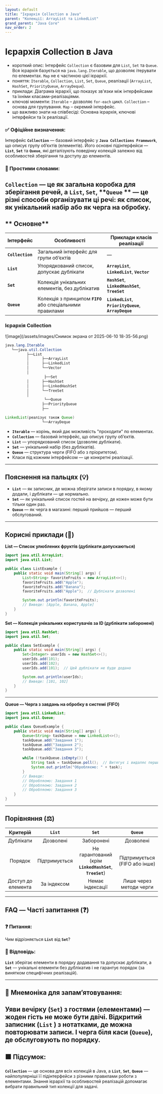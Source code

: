 ```yaml
---
layout: default
title: "Ієрархія Collection в Java"
parent: "Колекції: ArrayList та LinkedList"
grand_parent: "Java Core"
nav_order: 2
---
```


# Ієрархія Collection в Java

* короткий опис: Інтерфейс `Collection` є базовим для `List`, `Set` та `Queue`. Вся ієрархія базується на `java.lang.Iterable`, що дозволяє ітерувати по елементах. `Map` не є частиною цієї ієрархії.
* поняття: `Iterable`, `Collection`, `List`, `Set`, `Queue`, реалізації (`ArrayList`, `HashSet`, `PriorityQueue`, `ArrayDeque`).
* приклади: Діаграма ієрархії, що показує зв'язки між інтерфейсами та їхніми класами-реалізаціями.
* ключові моменти: `Iterable` – дозволяє `for-each` цикл. `Collection` – основа для групування. `Map` – окремий
  інтерфейс.
* що важливо знати на співбесіді: Основна ієрархія, ключові інтерфейси та їх реалізації.

### **✅ Офіційне визначення:**

Інтерфейс **`Collection`** — базовий інтерфейс у **`Java Collections Framework`**, що описує групу об’єктів (елементів).
Його основні підінтерфейси — **`List`**, **`Set`** та **`Queue`**, які деталізують поведінку колекцій залежно від
особливостей зберігання та доступу до елементів.

### **🧠 Простими словами:**

**`Collection`** — це як загальна коробка для зберігання речей, а **`List`**, **`Set`**, **`Queue`
** — це різні способи організувати ці речі: як список, як унікальний набір або як черга на обробку.
---

## ** Основне**

| Інтерфейс        | Особливості                                                | Приклади класів реалізації                              |
|------------------|------------------------------------------------------------|---------------------------------------------------------|
| **`Collection`** | Загальний інтерфейс для групи об’єктів                     | —                                                       |
| **`List`**       | Упорядкований список, допускає дублікати                   | **`ArrayList`**, **`LinkedList`**, **`Vector`**         |
| **`Set`**        | Колекція унікальних елементів, без дублікатив              | **`HashSet`**, **`LinkedHashSet`**, **`TreeSet`**       |
| **`Queue`**      | Колекція з принципом **`FIFO`** або спеціальними правилами | **`LinkedList`**, **`PriorityQueue`**, **`ArrayDeque`** |

### **Ієрархія Collection**

![image](/assets/images/Снимок экрана от 2025-06-10 18-35-56.png)

```java
java.lang.Iterable
   └──java.util.Collection
          ├──List
          │      ├──ArrayList
          │      ├──LinkedList
          │      └──Vector
          │
                  ├──Set
          │      ├──HashSet
          │      ├──LinkedHashSet
          │      └──TreeSet
          │
                  └──Queue
                 ├──PriorityQueue
                 ├──

LinkedList(реалізує також Queue)
                 └──ArrayDeque
```

* **`Iterable`** — корінь, який дає можливість "проходити" по елементах.
* **`Collection`** — базовий інтерфейс, що описує групу об’єктів.
* **`List`** — упорядкований список (дозволяє дублікати).
* **`Set`** — унікальний набір (без дублікатів).
* **`Queue`** — структура черги (FIFO або з пріоритетом).
* Класи під кожним інтерфейсом — це конкретні реалізації.

---

## **Пояснення на пальцях (💡)**

* **`List`** — як записник, де можна зберігати записи в порядку, в якому додали, і дублікати — це нормально.
* **`Set`** — як унікальний список гостей на вечірку, де кожен може бути тільки один раз.
* **`Queue`** — як черга в магазині: перший прийшов — перший обслугований.

---

## **Корисні приклади (🧪)**

**List — Список улюблених фруктів (дублікати допускаються)**

```java
import java.util.ArrayList;
import java.util.List;

public class ListExample {
    public static void main(String[] args) {
        List<String> favoriteFruits = new ArrayList<>();
        favoriteFruits.add("Apple");
        favoriteFruits.add("Banana");
        favoriteFruits.add("Apple");  // Дублікати дозволені

        System.out.println(favoriteFruits);
        // Виведе: [Apple, Banana, Apple]
    }
}
```

**Set — Колекція унікальних користувачів за ID (дублікати заборонені)**

```java
import java.util.HashSet;
import java.util.Set;

public class SetExample {
    public static void main(String[] args) {
        Set<Integer> userIds = new HashSet<>();
        userIds.add(101);
        userIds.add(102);
        userIds.add(101);  // Цей дублікати не буде додано

        System.out.println(userIds);
        // Виведе: [101, 102]
    }
}
```

---

**Queue — Черга з завдань на обробку в системі (FIFO)**

```java
import java.util.LinkedList;
import java.util.Queue;

public class QueueExample {
    public static void main(String[] args) {
        Queue<String> taskQueue = new LinkedList<>();
        taskQueue.add("Завдання 1");
        taskQueue.add("Завдання 2");
        taskQueue.add("Завдання 3");

        while (!taskQueue.isEmpty()) {
            String task = taskQueue.poll();  // Витягує і видаляє перший елемент
            System.out.println("Обробляємо: " + task);
        }
        // Виведе:
        // Обробляємо: Завдання 1
        // Обробляємо: Завдання 2
        // Обробляємо: Завдання 3
    }
}
```

---

## **Порівняння (⚖️)**

|      Критерій      |    `List`     |                           `Set`                           |            `Queue`            |
|:------------------:|:-------------:|:---------------------------------------------------------:|:-----------------------------:|
|     Дублікати      |   Дозволені   |                        Заборонені                         |           Дозволені           |
|      Порядок       | Підтримується | Не гарантований (крім **`LinkedHashSet`**, **`TreeSet`**) | Підтримується (FIFO або інше) |
| Доступ до елемента |  За індексом  |                     Немає індексації                      |    Лише через методи черги    |

---

## **FAQ — Часті запитання (❓)**

### **❓ Питання:**


Чим відрізняється **`List`** від **`Set`**?

### **💬 Відповідь:**




**`List`** зберігає елементи в порядку додавання та допускає дублікати, а **`Set`** — унікальні елементи без дублікатив
і не гарантує порядок (за винятком специфічних реалізацій).

---

## **🧠 Мнемоніка для запам’ятовування:**

Уяви вечірку (**`Set`**) з гостями (елементами) — жоден гість не може бути двічі. Відкритий записник (**`List`
**) з нотатками, де можна повторювати записи. І черга біля каси (**`Queue`**), де обслуговують по порядку.
---

## **🟩 Підсумок:**

**`Collection`** — це основа для всіх колекцій в Java, а **`List`**, **`Set`**, **`Queue`** — найпопулярніші її
підінтерфейси з різними правилами роботи з елементами. Знання ієрархії та особливостей реалізацій допомагає вибрати
правильний тип колекції для задачі.


